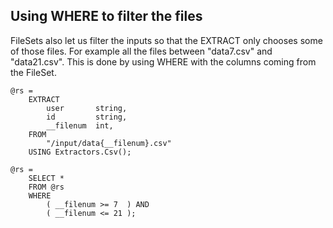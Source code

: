 ## Using WHERE to filter the files

FileSets also let us filter the inputs so that the EXTRACT only chooses some of those files. For example all the files between "data7.csv" and "data21.csv". This is done by using WHERE with the columns coming from the FileSet.

```
@rs =
    EXTRACT 
        user       string,
        id         string,
        __filenum  int,
    FROM 
        "/input/data{__filenum}.csv"
    USING Extractors.Csv();

@rs =
    SELECT *
    FROM @rs
    WHERE 
        ( __filenum >= 7  ) AND 
        ( __filenum <= 21 );
```




